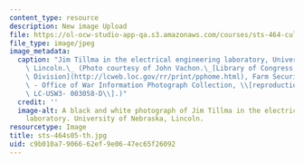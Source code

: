 ```yaml
---
content_type: resource
description: New image Upload
file: https://ol-ocw-studio-app-qa.s3.amazonaws.com/courses/sts-464-cultural-history-of-technology-spring-2005/c9b010a7906662ef9e0647ec65f26092_sts-464s05-th.jpg
file_type: image/jpeg
image_metadata:
  caption: "Jim Tillma in the electrical engineering laboratory, University of Nebraska,\
    \ Lincoln.\_ (Photo courtesy of John Vachon.\_[Library of Congress, Prints & Photographs\
    \ Division](http://lcweb.loc.gov/rr/print/pphome.html), Farm Security Administration\
    \ - Office of War Information Photograph Collection, \\[reproduction number:\_\
    \ LC-USW3- 003058-D\\].)"
  credit: ''
  image-alt: A black and white photograph of Jim Tillma in the electrical engineering
    laboratory. University of Nebraska, Lincoln.
resourcetype: Image
title: sts-464s05-th.jpg
uid: c9b010a7-9066-62ef-9e06-47ec65f26092
---
```

